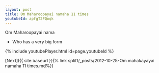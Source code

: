 ```yaml
---
layout: post
title: Om Maharoopayai namaha 11 times
youtubeId: apfgT2FQoqk
---
```

 
 
Om Maharoopayai nama 
 
 -  Who has a very big form 
 
  
 
  
 
 
 
 
 
 


{% include youtubePlayer.html id=page.youtubeId %}
 
[Next]({{ site.baseurl }}{% link  split1/_posts/2012-10-25-Om mahakayayai namaha 11 times.md%})
 
